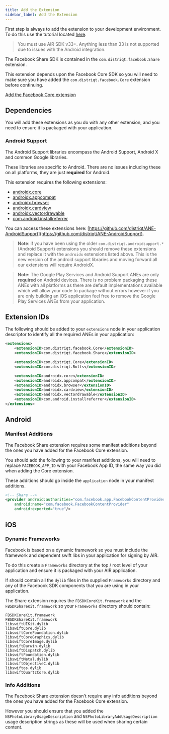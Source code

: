 ```yaml
---
title: Add the Extension
sidebar_label: Add the Extension
---
```



First step is always to add the extension to your development environment. 
To do this use the tutorial located [here](/docs/tutorials/getting-started).

>
> You must use AIR SDK v33+. Anything less than 33 is not supported due to issues
> with the Android integration.
>


The Facebook Share SDK is contained in the `com.distriqt.facebook.Share` extension. 

This extension depends upon the Facebook Core SDK so you will need to make sure you have added the `com.distriqt.facebook.Core` extension before continuing. 

[Add the Facebook Core extension](../core/add-the-extension)


## Dependencies

You will add these extensions as you do with any other extension, and you need to ensure it is packaged with your application.


### Android Support

The Android Support libraries encompass the Android Support, Android X and common Google libraries. 

These libraries are specific to Android. There are no issues including these on all platforms, they are just **required** for Android.

This extension requires the following extensions:

- [androidx.core](https://github.com/distriqt/ANE-AndroidSupport/raw/master/lib/androidx.core.ane)
- [androidx.appcompat](https://github.com/distriqt/ANE-AndroidSupport/raw/master/lib/androidx.appcompat.ane)
- [androidx.browser](https://github.com/distriqt/ANE-AndroidSupport/raw/master/lib/androidx.browser.ane)
- [androidx.cardview](https://github.com/distriqt/ANE-AndroidSupport/raw/master/lib/androidx.cardview.ane)
- [androidx.vectordrawable](https://github.com/distriqt/ANE-AndroidSupport/raw/master/lib/androidx.vectordrawable.ane)
- [com.android.installreferrer](https://github.com/distriqt/ANE-AndroidSupport/raw/master/lib/com.android.installreferrer.ane)

You can access these extensions here: [https://github.com/distriqt/ANE-AndroidSupport](https://github.com/distriqt/ANE-AndroidSupport).

>
> **Note**: if you have been using the older `com.distriqt.androidsupport.*` (Android Support) extensions you should remove these extensions and replace it with the `androidx` extensions listed above. This is the new version of the android support libraries and moving forward all our extensions will require AndroidX.
>


>
> **Note:** The Google Play Services and Android Support ANEs are only **required** on Android devices. 
> There is no problem packaging these ANEs with all platforms as there are default implementations available which will allow your code to package without errors 
> however if you are only building an iOS application feel free to remove the Google Play Services ANEs from your application.
>


## Extension IDs

The following should be added to your `extensions` node in your application descriptor to identify all the required ANEs in your application:

```xml
<extensions>
	<extensionID>com.distriqt.facebook.Core</extensionID>
	<extensionID>com.distriqt.facebook.Share</extensionID>

	<extensionID>com.distriqt.Core</extensionID>
	<extensionID>com.distriqt.Bolts</extensionID>

	<extensionID>androidx.core</extensionID>
	<extensionID>androidx.appcompat</extensionID>
	<extensionID>androidx.browser</extensionID>
	<extensionID>androidx.cardview</extensionID>
	<extensionID>androidx.vectordrawable</extensionID>
	<extensionID>com.android.installreferrer</extensionID>
</extensions>
```


## Android  

### Manifest Additions

The Facebook Share extension requires some manifest additions beyond the ones you have added for the Facebook Core extension.

You should add the following to your manifest additions, you will need to replace `FACEBOOK_APP_ID` with your Facebook App ID, the same way you did when adding the Core extension.

These additions should go inside the `application` node in your manifest additions.


```xml
<!-- Share -->
<provider android:authorities="com.facebook.app.FacebookContentProviderFACEBOOK_APP_ID"
	android:name="com.facebook.FacebookContentProvider"
	android:exported="true"/>
```


## iOS


### Dynamic Frameworks

Facebook is based on a dynamic framework so you must include the framework and dependent swift libs in your application for signing by AIR.

To do this create a `Frameworks` directory at the top / root level of your application and ensure it is packaged with your AIR application.

If should contain all the `dylib` files in the supplied `Frameworks` directory and any of the Facebook SDK components that you are using in your application. 

The Share extension requires the `FBSDKCoreKit.framework` and the `FBSDKShareKit.framework` so your `Frameworks` directory should contain:

```
FBSDKCoreKit.framework
FBSDKShareKit.framework
libswiftUIKit.dylib
libswiftCore.dylib
libswiftCoreFoundation.dylib
libswiftCoreGraphics.dylib
libswiftCoreImage.dylib
libswiftDarwin.dylib
libswiftDispatch.dylib
libswiftFoundation.dylib
libswiftMetal.dylib
libswiftObjectiveC.dylib
libswiftos.dylib
libswiftQuartzCore.dylib
```


### Info Additions

The Facebook Share extension doesn't require any info additions beyond the ones you have added for the Facebook Core extension.

However you should ensure that you added the  `NSPhotoLibraryUsageDescription` and `NSPhotoLibraryAddUsageDescription` usage description strings as these will be used when sharing certain content.


